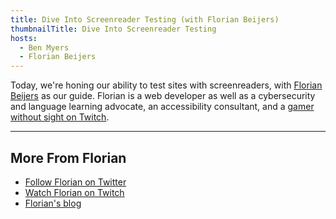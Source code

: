 ```yaml
---
title: Dive Into Screenreader Testing (with Florian Beijers)
thumbnailTitle: Dive Into Screenreader Testing
hosts:
  - Ben Myers
  - Florian Beijers
---
```


Today, we're honing our ability to test sites with screenreaders, with [Florian Beijers](https://twitter.com/zersiax) as our guide. Florian is a web developer as well as a cybersecurity and language learning advocate, an accessibility consultant, and a [gamer without sight on Twitch](https://twitch.tv/Zersiax).

---

## More From Florian

- [Follow Florian on Twitter](https://twitter.com/zersiax)
- [Watch Florian on Twitch](https://twitch.tv/Zersiax)
- [Florian's blog](https://florianbeijers.xyz)